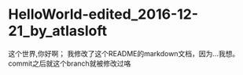 # HelloWorld-edited_2016-12-21_by_atlasloft
这个世界,你好啊；
我修改了这个README的markdown文档，因为...我想。
commit之后就这个branch就被修改过咯

